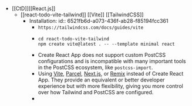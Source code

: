 - [[CtD]][[React.js]]
	- [[react-todo-vite-tailwind]] [[Vite]] [[TailwindCSS]]
		- Installation:
		  id:: 6521fb6d-a073-436f-ab28-f85194fcc361
			- `https://tailwindcss.com/docs/guides/vite`
			- ```
			  cd react-todo-vite-tailwind
			  npm create vite@latest . -- --template minimal react
			  ```
			- Create React App does not support custom PostCSS configurations and is incompatible with many important tools in the PostCSS ecosystem, like ``postcss-import``.
			- Using [Vite](https://tailwindcss.com/docs/guides/vite), [Parcel](https://tailwindcss.com/docs/guides/parcel), [Next.js](https://tailwindcss.com/docs/guides/nextjs), or [Remix](https://tailwindcss.com/docs/guides/remix) instead of Create React App. They provide an equivalent or better developer experience but with more flexibility, giving you more control over how Tailwind and PostCSS are configured.
			-